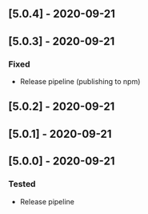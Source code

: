 
## [5.0.4] - 2020-09-21

## [5.0.3] - 2020-09-21
### Fixed
- Release pipeline (publishing to npm)

## [5.0.2] - 2020-09-21

## [5.0.1] - 2020-09-21

## [5.0.0] - 2020-09-21

### Tested
- Release pipeline 
